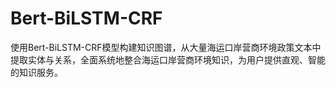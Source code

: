 # Bert-BiLSTM-CRF
使用Bert-BiLSTM-CRF模型构建知识图谱，从大量海运口岸营商环境政策文本中提取实体与关系，全面系统地整合海运口岸营商环境知识，为用户提供直观、智能的知识服务。
